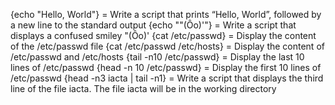 {echo "Hello, World"} = Write a script that prints “Hello, World”, followed by a new line to the standard output
{echo "\"(Ôo)'"} = Write a script that displays a confused smiley "(Ôo)'
{cat /etc/passwd} = Display the content of the /etc/passwd file
{cat /etc/passwd /etc/hosts} = Display the content of /etc/passwd and /etc/hosts
{tail -n10 /etc/passwd} = Display the last 10 lines of /etc/passwd
{head -n 10 /etc/passwd} = Display the first 10 lines of /etc/passwd
{head -n3 iacta | tail -n1} = Write a script that displays the third line of the file iacta. The file iacta will be in the working directory
